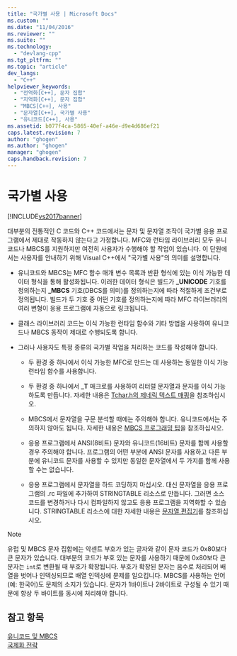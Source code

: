 ```yaml
---
title: "국가별 사용 | Microsoft Docs"
ms.custom: ""
ms.date: "11/04/2016"
ms.reviewer: ""
ms.suite: ""
ms.technology: 
  - "devlang-cpp"
ms.tgt_pltfrm: ""
ms.topic: "article"
dev_langs: 
  - "C++"
helpviewer_keywords: 
  - "전역화[C++], 문자 집합"
  - "지역화[C++], 문자 집합"
  - "MBCS[C++], 사용"
  - "문자열[C++], 국가별 사용"
  - "유니코드[C++], 사용"
ms.assetid: b077f4ca-5865-40ef-a46e-d9e4d686ef21
caps.latest.revision: 7
author: "ghogen"
ms.author: "ghogen"
manager: "ghogen"
caps.handback.revision: 7
---
```

# 국가별 사용
[!INCLUDE[vs2017banner](../assembler/inline/includes/vs2017banner.md)]

대부분의 전통적인 C 코드와 C\+\+ 코드에서는 문자 및 문자열 조작이 국가별 응용 프로그램에서 제대로 작동하지 않는다고 가정합니다.  MFC와 런타임 라이브러리 모두 유니코드나 MBCS를 지원하지만 여전히 사용자가 수행해야 할 작업이 있습니다.  이 단원에서는 사용자를 안내하기 위해 Visual C\+\+에서 "국가별 사용"의 의미를 설명합니다.  
  
-   유니코드와 MBCS는 MFC 함수 매개 변수 목록과 반환 형식에 있는 이식 가능한 데이터 형식을 통해 활성화됩니다.  이러한 데이터 형식은 빌드가 **\_UNICODE** 기호를 정의하는지 **\_MBCS** 기호\(DBCS를 의미\)를 정의하는지에 따라 적절하게 조건부로 정의됩니다.  빌드가 두 기호 중 어떤 기호를 정의하는지에 따라 MFC 라이브러리의 여러 변형이 응용 프로그램에 자동으로 링크됩니다.  
  
-   클래스 라이브러리 코드는 이식 가능한 런타임 함수와 기타 방법을 사용하여 유니코드나 MBCS 동작이 제대로 수행되도록 합니다.  
  
-   그러나 사용자도 특정 종류의 국가별 작업을 처리하는 코드를 작성해야 합니다.  
  
    -   두 환경 중 하나에서 이식 가능한 MFC로 만드는 데 사용하는 동일한 이식 가능 런타임 함수를 사용합니다.  
  
    -   두 환경 중 하나에서 **\_T** 매크로를 사용하여 리터럴 문자열과 문자를 이식 가능하도록 만듭니다.  자세한 내용은 [Tchar.h의 제네릭 텍스트 매핑](../text/generic-text-mappings-in-tchar-h.md)을 참조하십시오.  
  
    -   MBCS에서 문자열을 구문 분석할 때에는 주의해야 합니다.  유니코드에서는 주의하지 않아도 됩니다.  자세한 내용은 [MBCS 프로그래밍 팁](../text/mbcs-programming-tips.md)을 참조하십시오.  
  
    -   응용 프로그램에서 ANSI\(8비트\) 문자와 유니코드\(16비트\) 문자를 함께 사용할 경우 주의해야 합니다.  프로그램의 어떤 부분에 ANSI 문자를 사용하고 다른 부분에 유니코드 문자를 사용할 수 있지만 동일한 문자열에서 두 가지를 함께 사용할 수는 없습니다.  
  
    -   응용 프로그램에서 문자열을 하드 코딩하지 마십시오.  대신 문자열을 응용 프로그램의 .rc 파일에 추가하여 STRINGTABLE 리소스로 만듭니다.  그러면 소스 코드를 변경하거나 다시 컴파일하지 않고도 응용 프로그램을 지역화할 수 있습니다.  STRINGTABLE 리소스에 대한 자세한 내용은 [문자열 편집기](../mfc/string-editor.md)를 참조하십시오.  
  
> [!NOTE]
>  유럽 및 MBCS 문자 집합에는 악센트 부호가 있는 글자와 같이 문자 코드가 0x80보다 큰 문자가 있습니다.  대부분의 코드가 부호 있는 문자를 사용하기 때문에 0x80보다 큰 문자는 `int`로 변환될 때 부호가 확장됩니다.  부호가 확장된 문자는 음수로 처리되어 배열을 벗어나 인덱싱되므로 배열 인덱싱에 문제를 일으킵니다.  MBCS를 사용하는 언어\(예: 한국어\)도 문제의 소지가 있습니다.  문자가 1바이트나 2바이트로 구성될 수 있기 때문에 항상 두 바이트를 동시에 처리해야 합니다.  
  
## 참고 항목  
 [유니코드 및 MBCS](../text/unicode-and-mbcs.md)   
 [국제화 전략](../text/internationalization-strategies.md)